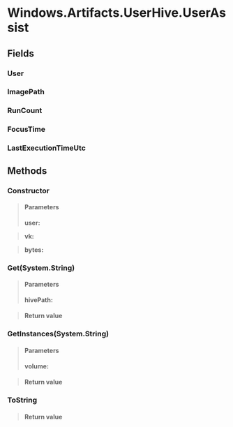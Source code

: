 ﻿


# Windows.Artifacts.UserHive.UserAssist

## Fields

### User

### ImagePath

### RunCount

### FocusTime

### LastExecutionTimeUtc

## Methods


### Constructor

> #### Parameters
> **user:** 

> **vk:** 

> **bytes:** 


### Get(System.String)

> #### Parameters
> **hivePath:** 

> #### Return value
> 

### GetInstances(System.String)

> #### Parameters
> **volume:** 

> #### Return value
> 

### ToString

> #### Return value
> 